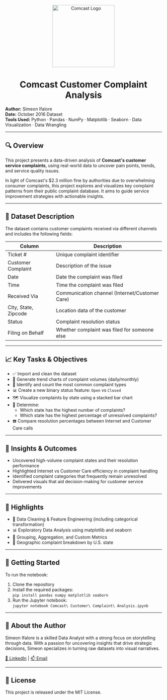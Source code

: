 <p align="center">
  <img src="https://1000logos.net/wp-content/uploads/2021/11/Comcast-Logo-768x432.png" alt="Comcast Logo" width="200"/>
</p>

<h1 align="center">Comcast Customer Complaint Analysis</h1>

**Author:** Simeon Ifalore  
**Date:** October 2016 Dataset  
**Tools Used:** Python · Pandas · NumPy · Matplotlib · Seaborn · Data Visualization · Data Wrangling

---

## 🔍 Overview

This project presents a data-driven analysis of **Comcast's customer service complaints**, using real-world data to uncover pain points, trends, and service quality issues.

In light of Comcast's $2.3 million fine by authorities due to overwhelming consumer complaints, this project explores and visualizes key complaint patterns from their public complaint database. It aims to guide service improvement strategies with actionable insights.

---

## 📁 Dataset Description

The dataset contains customer complaints received via different channels and includes the following fields:

| Column              | Description                                      |
|---------------------|--------------------------------------------------|
| Ticket #            | Unique complaint identifier                     |
| Customer Complaint  | Description of the issue                        |
| Date                | Date the complaint was filed                    |
| Time                | Time the complaint was filed                    |
| Received Via        | Communication channel (Internet/Customer Care) |
| City, State, Zipcode| Location data of the customer                   |
| Status              | Complaint resolution status                     |
| Filing on Behalf    | Whether complaint was filed for someone else    |

---

## 📈 Key Tasks & Objectives

- ✅ Import and clean the dataset
- 📅 Generate trend charts of complaint volumes (daily/monthly)
- 🧾 Identify and count the most common complaint types
- 📊 Create a new binary status feature: `Open` vs `Closed`
- 🗺️ Visualize complaints by state using a stacked bar chart
- 🔎 Determine:
  - Which state has the highest number of complaints?
  - Which state has the highest percentage of unresolved complaints?
- ☎️ Compare resolution percentages between Internet and Customer Care calls

---

## 🧠 Insights & Outcomes

- Uncovered high-volume complaint states and their resolution performance
- Highlighted Internet vs Customer Care efficiency in complaint handling
- Identified complaint categories that frequently remain unresolved
- Delivered visuals that aid decision-making for customer service improvements

---

## 📌 Highlights

- 🧹 Data Cleaning & Feature Engineering (including categorical transformation)
- 📊 Exploratory Data Analysis using matplotlib and seaborn
- 🧮 Grouping, Aggregation, and Custom Metrics
- 📍 Geographic complaint breakdown by U.S. state

---

## 🚀 Getting Started

To run the notebook:

1. Clone the repository
2. Install the required packages:  
   `pip install pandas numpy matplotlib seaborn`
3. Run the Jupyter notebook:  
   `jupyter notebook Comcast\ Customer\ Complaint\ Analysis.ipynb`

---

## 💼 About the Author

Simeon Ifalore is a skilled Data Analyst with a strong focus on storytelling through data. With a passion for uncovering insights that drive strategic decisions, Simeon specializes in turning raw datasets into visual narratives.

[🔗 LinkedIn](https://www.linkedin.com/in/simeonifalore/) | [📫 Email](mailto:your_email@example.com)

---

## 📝 License

This project is released under the MIT License.

